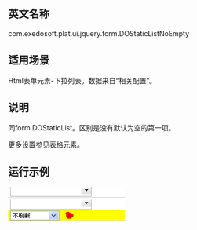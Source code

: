 ## 英文名称 ##

com.exedosoft.plat.ui.jquery.form.DOStaticListNoEmpty

## 适用场景 ##

Html表单元素-下拉列表。数据来自“相关配置”。

## 说明 ##

同form.DOStaticList。区别是没有默认为空的第一项。

更多设置参见[表格元素](ConfigGridItem.md)。

## 运行示例 ##


<img src='imgs/c_selectnoempty.png' />
